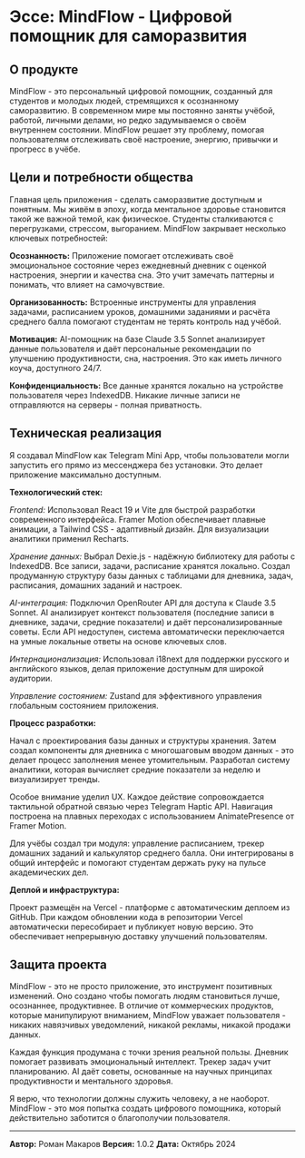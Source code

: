 # Эссе: MindFlow - Цифровой помощник для саморазвития

## О продукте

MindFlow - это персональный цифровой помощник, созданный для студентов и молодых людей, стремящихся к осознанному саморазвитию. В современном мире мы постоянно заняты учёбой, работой, личными делами, но редко задумываемся о своём внутреннем состоянии. MindFlow решает эту проблему, помогая пользователям отслеживать своё настроение, энергию, привычки и прогресс в учёбе.

## Цели и потребности общества

Главная цель приложения - сделать саморазвитие доступным и понятным. Мы живём в эпоху, когда ментальное здоровье становится такой же важной темой, как физическое. Студенты сталкиваются с перегрузками, стрессом, выгоранием. MindFlow закрывает несколько ключевых потребностей:

**Осознанность:** Приложение помогает отслеживать своё эмоциональное состояние через ежедневный дневник с оценкой настроения, энергии и качества сна. Это учит замечать паттерны и понимать, что влияет на самочувствие.

**Организованность:** Встроенные инструменты для управления задачами, расписанием уроков, домашними заданиями и расчёта среднего балла помогают студентам не терять контроль над учёбой.

**Мотивация:** AI-помощник на базе Claude 3.5 Sonnet анализирует данные пользователя и даёт персональные рекомендации по улучшению продуктивности, сна, настроения. Это как иметь личного коуча, доступного 24/7.

**Конфиденциальность:** Все данные хранятся локально на устройстве пользователя через IndexedDB. Никакие личные записи не отправляются на серверы - полная приватность.

## Техническая реализация

Я создавал MindFlow как Telegram Mini App, чтобы пользователи могли запустить его прямо из мессенджера без установки. Это делает приложение максимально доступным.

**Технологический стек:**

*Frontend:* Использовал React 19 и Vite для быстрой разработки современного интерфейса. Framer Motion обеспечивает плавные анимации, а Tailwind CSS - адаптивный дизайн. Для визуализации аналитики применил Recharts.

*Хранение данных:* Выбрал Dexie.js - надёжную библиотеку для работы с IndexedDB. Все записи, задачи, расписание хранятся локально. Создал продуманную структуру базы данных с таблицами для дневника, задач, расписания, домашних заданий и настроек.

*AI-интеграция:* Подключил OpenRouter API для доступа к Claude 3.5 Sonnet. AI анализирует контекст пользователя (последние записи в дневнике, задачи, средние показатели) и даёт персонализированные советы. Если API недоступен, система автоматически переключается на умные локальные ответы на основе ключевых слов.

*Интернационализация:* Использовал i18next для поддержки русского и английского языков, делая приложение доступным для широкой аудитории.

*Управление состоянием:* Zustand для эффективного управления глобальным состоянием приложения.

**Процесс разработки:**

Начал с проектирования базы данных и структуры хранения. Затем создал компоненты для дневника с многошаговым вводом данных - это делает процесс заполнения менее утомительным. Разработал систему аналитики, которая вычисляет средние показатели за неделю и визуализирует тренды.

Особое внимание уделил UX. Каждое действие сопровождается тактильной обратной связью через Telegram Haptic API. Навигация построена на плавных переходах с использованием AnimatePresence от Framer Motion.

Для учёбы создал три модуля: управление расписанием, трекер домашних заданий и калькулятор среднего балла. Они интегрированы в общий интерфейс и помогают студентам держать руку на пульсе академических дел.

**Деплой и инфраструктура:**

Проект размещён на Vercel - платформе с автоматическим деплоем из GitHub. При каждом обновлении кода в репозитории Vercel автоматически пересобирает и публикует новую версию. Это обеспечивает непрерывную доставку улучшений пользователям.

## Защита проекта

MindFlow - это не просто приложение, это инструмент позитивных изменений. Оно создано чтобы помогать людям становиться лучше, осознаннее, продуктивнее. В отличие от коммерческих продуктов, которые манипулируют вниманием, MindFlow уважает пользователя - никаких навязчивых уведомлений, никакой рекламы, никакой продажи данных.

Каждая функция продумана с точки зрения реальной пользы. Дневник помогает развивать эмоциональный интеллект. Трекер задач учит планированию. AI даёт советы, основанные на научных принципах продуктивности и ментального здоровья.

Я верю, что технологии должны служить человеку, а не наоборот. MindFlow - это моя попытка создать цифрового помощника, который действительно заботится о благополучии пользователя.

---

**Автор:** Роман Макаров
**Версия:** 1.0.2
**Дата:** Октябрь 2024
